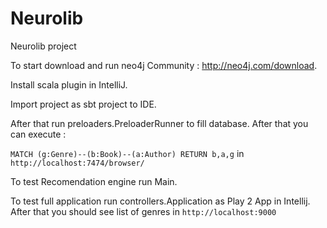 # Neurolib
Neurolib project

To start download and run neo4j Community : http://neo4j.com/download.

Install scala plugin in IntelliJ.

Import project as sbt project to IDE.

After that run preloaders.PreloaderRunner to fill database. After that you can execute :

```MATCH (g:Genre)--(b:Book)--(a:Author) RETURN b,a,g```
in ```http://localhost:7474/browser/```

To test Recomendation engine run Main.

To test full application run controllers.Application as Play 2 App in Intellij. After that you should see list of genres in ```http://localhost:9000```
